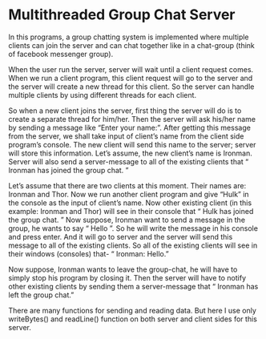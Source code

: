 # Multithreaded Group Chat Server

In this programs, a group chatting system is implemented where multiple clients can join the server and can chat together like in a chat-group (think of facebook messenger group).

When the user run the server, server will wait until a client request comes. When we run a client program, this client request will go to the server and the server will create a new thread for this client. So the server can handle multiple clients by using different threads for each client.

So when a new client joins the server, first thing the server will do is to create a separate
thread for him/her. Then the server will ask his/her name by sending a message like “Enter
your name:”. After getting this message from the server, we shall take input of client’s name
from the client side program’s console. The new client will send this name to the server;
server will store this information. Let’s assume, the new client’s name is Ironman. Server
will also send a server-message to all of the existing clients that “ Ironman has joined the
group chat. ”

Let’s assume that there are two clients at this moment. Their names are: Ironman and Thor.
Now we run another client program and give “Hulk” in the console as the input of client’s
name. Now other existing client (in this example: Ironman and Thor) will see in their console
that “ Hulk has joined the group chat. ” Now suppose, Ironman want to send a message in
the group, he wants to say “ Hello ”. So he will write the message in his console and press
enter. And it will go to server and the server will send this message to all of the existing
clients. So all of the existing clients will see in their windows (consoles) that-
“ Ironman: Hello.”

Now suppose, Ironman wants to leave the group-chat, he will have to simply stop his
program by closing it. Then the server will have to notify other existing clients by sending
them a server-message that “ Ironman has left the group chat.”

There are many functions for sending and reading data. But here I use only writeBytes() and readLine() function on both server and client sides for this server.

